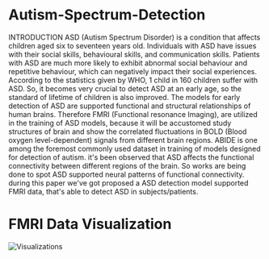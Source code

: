 # Autism-Spectrum-Detection
INTRODUCTION
ASD (Autism Spectrum Disorder) is a condition that
affects children aged six to seventeen years old. Individuals
with ASD have issues with their social skills, behavioural
skills, and communication skills. Patients with ASD are much
more likely to exhibit abnormal social behaviour and
repetitive behaviour, which can negatively impact their
social experiences. According to the statistics given by WHO,
1 child in 160 children suffer with ASD. So, it becomes very
crucial to detect ASD at an early age, so the standard of
lifetime of children is also improved. The models for early
detection of ASD are supported functional and structural
relationships of human brains. Therefore FMRI (Functional
resonance Imaging), are utilized in the training of ASD
models, because it will be accustomed study structures of
brain and show the correlated fluctuations in BOLD (Blood
oxygen level-dependent) signals from different brain
regions. ABIDE is one among the foremost commonly used
dataset in training of models designed for detection of
autism. it's been observed that ASD affects the functional
connectivity between different regions of the brain. So
works are being done to spot ASD supported neural
patterns of functional connectivity. during this paper we've
got proposed a ASD detection model supported FMRI data,
that's able to detect ASD in subjects/patients.

# FMRI Data Visualization

![Visualizations](https://user-images.githubusercontent.com/69692346/123607369-7561ea80-d81b-11eb-9389-32a50e1c1fbc.png)
